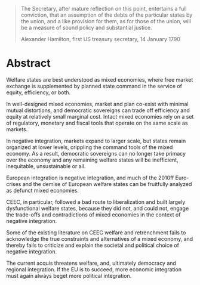 > The Secretary, after mature reflection on this point, entertains a full conviction, that an assumption of the debts of the particular states by the union, and a like provision for them, as for those of the union, will be a measure of sound policy and substantial justice.
>
> Alexander Hamilton, first US treasury secretary, 14 January 1790


# Abstract

Welfare states are best understood as mixed economies, where free market exchange is supplemented by planned state command in the service of equity, efficiency, or both.

In well-designed mixed economies, market and plan co-exist with minimal mutual distortions, and democratic sovereigns can trade off efficiency and equity at relatively small marginal cost.
Intact mixed economies rely on a set of regulatory, monetary and fiscal tools that operate on the same scale as markets.

In negative integration, markets expand to larger scale, but states remain organized at lower levels, crippling the command tools of the mixed economy.
As a result, democratic sovereigns can no longer take primacy over the economy and any remaining welfare states will be inefficient, inequitable, unsustainable or all.

European integration is negative integration, and much of the 2010ff Euro-crises and the demise of European welfare states can be fruitfully analyzed as defunct mixed economies.

CEEC, in particular, followed a bad route to liberalization and built largely dysfunctional welfare states, because they did not, and could not, engage the trade-offs and contradictions of mixed economies in the context of negative integration.

Some of the existing literature on CEEC welfare and retrenchment fails to acknowledge the true constraints and alternatives of a mixed economy, and thereby fails to criticize and explain the societal and political choice of negative integration.

The current acquis threatens welfare, and, ultimately democracy and regional integration.
If the EU is to succeed, more economic integration must again always beget more political integration.